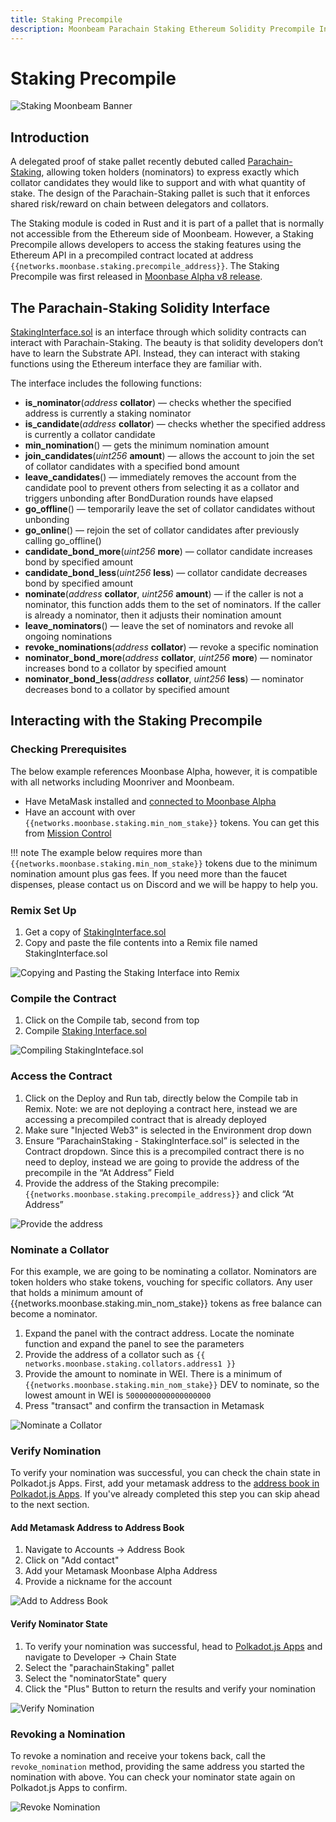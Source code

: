 ```yaml
---
title: Staking Precompile
description: Moonbeam Parachain Staking Ethereum Solidity Precompile Interface Demo
---
```


# Staking Precompile

![Staking Moonbeam Banner](/images/staking/staking-precompile-banner.png)

## Introduction

A delegated proof of stake pallet recently debuted called [Parachain-Staking](https://github.com/PureStake/moonbeam/tree/master/pallets/parachain-staking/src), allowing token holders (nominators) to express exactly which collator candidates they would like to support and with what quantity of stake. The design of the Parachain-Staking pallet is such that it enforces shared risk/reward on chain between delegators and collators.

The Staking module is coded in Rust and it is part of a pallet that is normally not accessible from the Ethereum side of Moonbeam. However, a Staking Precompile allows developers to access the staking features using the Ethereum API in a precompiled contract located at address `{{networks.moonbase.staking.precompile_address}}`. The Staking Precompile was first released in [Moonbase Alpha v8 release](https://moonbeam.network/announcements/testnet-upgrade-moonbase-alpha-v8/).

## The Parachain-Staking Solidity Interface

[StakingInterface.sol](https://github.com/PureStake/moonbeam/blob/master/precompiles/parachain-staking/StakingInterface.sol) is an interface through which solidity contracts can interact with Parachain-Staking. The beauty is that solidity developers don’t have to learn the Substrate API. Instead, they can interact with staking functions using the Ethereum interface they are familiar with.

The interface includes the following functions:

 - **is_nominator**(*address* **collator**) — checks whether the specified address is currently a staking nominator
 - **is_candidate**(*address* **collator**) — checks whether the specified address is currently a collator candidate
 - **min_nomination**() — gets the minimum nomination amount
 - **join_candidates**(*uint256* **amount**) — allows the account to join the set of collator candidates with a specified bond amount
 - **leave_candidates**() — immediately removes the account from the candidate pool to prevent others from selecting it as a collator and triggers unbonding after BondDuration rounds have elapsed
 - **go_offline**() — temporarily leave the set of collator candidates without unbonding
 - **go_online**() — rejoin the set of collator candidates after previously calling go_offline()
 - **candidate_bond_more**(*uint256* **more**) — collator candidate increases bond by specified amount
 - **candidate_bond_less**(*uint256* **less**) — collator candidate decreases bond by specified amount
 - **nominate**(*address* **collator**, *uint256* **amount**) — if the caller is not a nominator, this function adds them to the set of nominators. If the caller is already a nominator, then it adjusts their nomination amount
 - **leave_nominators**() — leave the set of nominators and revoke all ongoing nominations
 - **revoke_nominations**(*address* **collator**) — revoke a specific nomination
 - **nominator_bond_more**(*address* **collator**, *uint256* **more**) — nominator increases bond to a collator by specified amount
 - **nominator_bond_less**(*address* **collator**, *uint256* **less**) — nominator decreases bond to a collator by specified amount

## Interacting with the Staking Precompile

### Checking Prerequisites
The below example references Moonbase Alpha, however, it is compatible with all networks including Moonriver and Moonbeam.

 - Have MetaMask installed and [connected to Moonbase Alpha](/getting-started/moonbase/metamask/)
 - Have an account with over `{{networks.moonbase.staking.min_nom_stake}}` tokens. You can get this from [Mission Control](/getting-started/moonbase/faucet/)

!!! note
    The example below requires more than `{{networks.moonbase.staking.min_nom_stake}}` tokens due to the minimum nomination amount plus gas fees. If you need more than the faucet dispenses, please contact us on Discord and we will be happy to help you. 

### Remix Set Up
1. Get a copy of [StakingInterface.sol](https://github.com/PureStake/moonbeam/blob/master/precompiles/parachain-staking/StakingInterface.sol)
2. Copy and paste the file contents into a Remix file named StakingInterface.sol

![Copying and Pasting the Staking Interface into Remix](/images/staking/staking-precompile-1.png)

### Compile the Contract
1. Click on the Compile tab, second from top
2. Compile [Staking Interface.sol](https://github.com/PureStake/moonbeam/blob/master/precompiles/parachain-staking/StakingInterface.sol)

![Compiling StakingInteface.sol](/images/staking/staking-precompile-2.png)

### Access the Contract
1. Click on the Deploy and Run tab, directly below the Compile tab in Remix. Note: we are not deploying a contract here, instead we are accessing a precompiled contract that is already deployed
2. Make sure "Injected Web3" is selected in the Environment drop down
3. Ensure “ParachainStaking - StakingInterface.sol” is selected in the Contract dropdown. Since this is a precompiled contract there is no need to deploy, instead we are going to provide the address of the precompile in the “At Address” Field
4. Provide the address of the Staking precompile: `{{networks.moonbase.staking.precompile_address}}` and click “At Address”

![Provide the address](/images/staking/staking-precompile-3.png)

### Nominate a Collator
For this example, we are going to be nominating a collator. Nominators are token holders who stake tokens, vouching for specific collators. Any user that holds a minimum amount of {{networks.moonbase.staking.min_nom_stake}} tokens as free balance can become a nominator. 

1. Expand the panel with the contract address. Locate the nominate function and expand the panel to see the parameters
2. Provide the address of a collator such as `{{ networks.moonbase.staking.collators.address1 }}`
3. Provide the amount to nominate in WEI. There is a minimum of `{{networks.moonbase.staking.min_nom_stake}}` DEV to nominate, so the lowest amount in WEI is `5000000000000000000`
4. Press "transact" and confirm the transaction in Metamask

![Nominate a Collator](/images/staking/staking-precompile-4.png)

### Verify Nomination
To verify your nomination was successful, you can check the chain state in Polkadot.js Apps. First, add your metamask address to the [address book in Polkadot.js Apps](https://polkadot.js.org/apps/?rpc=wss%3A%2F%2Fwss.testnet.moonbeam.network#/addresses). If you've already completed this step you can skip ahead to the next section. 

#### Add Metamask Address to Address Book
1. Navigate to Accounts -> Address Book 
2. Click on "Add contact"
3. Add your Metamask Moonbase Alpha Address
4. Provide a nickname for the account

![Add to Address Book](/images/staking/staking-precompile-5.png)

#### Verify Nominator State
1. To verify your nomination was successful, head to [Polkadot.js Apps](https://polkadot.js.org/apps/?rpc=wss%3A%2F%2Fwss.testnet.moonbeam.network#/chainstate) and navigate to Developer -> Chain State
2. Select the "parachainStaking" pallet
3. Select the "nominatorState" query
4. Click the "Plus" Button to return the results and verify your nomination

![Verify Nomination](/images/staking/staking-precompile-6.png)

### Revoking a Nomination
To revoke a nomination and receive your tokens back, call the `revoke_nomination` method, providing the same address you started the nomination with above. You can check your nominator state again on Polkadot.js Apps to confirm.

![Revoke Nomination](/images/staking/staking-precompile-7.png)

